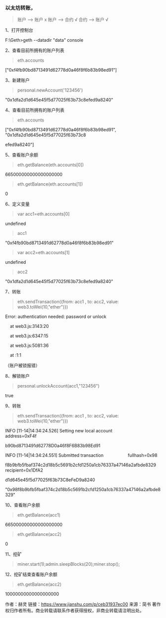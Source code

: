 ### 以太坊转账，
> 账户 --> 账户 x
> 账户 --> 合约 √
> 合约 --> 账户 √

1、打开控制台

F:\Geth>geth --datadir "data" console

2、查看目前所拥有的账户列表

> eth.accounts

["0xf4fb90bd8713491d62778d0a46f8f6b83b98ed91"]

3、新建账户

> personal.newAccount('123456')

"0x1dfa2d1d645e45f5d77025f63b73c8efed9a8240"

4、查看目前所拥有的账户列表

> eth.accounts

["0xf4fb90bd8713491d62778d0a46f8f6b83b98ed91", "0x1dfa2d1d645e45f5d77025f63b73c8

efed9a8240"]

5、查看账户余额

> eth.getBalance(eth.accounts[0])

665000000000000000000

> eth.getBalance(eth.accounts[1])

0

6、定义变量

> var acc1=eth.accounts[0]

undefined

> acc1

"0xf4fb90bd8713491d62778d0a46f8f6b83b98ed91"

> var acc2=eth.accounts[1]

undefined

> acc2

"0x1dfa2d1d645e45f5d77025f63b73c8efed9a8240"

7、转账

> eth.sendTransaction({from: acc1 , to: acc2, value: web3.toWei(10,"ether")})

Error: authentication needed: password or unlock

    at web3.js:3143:20

    at web3.js:6347:15

    at web3.js:5081:36

    at <anonymous>:1:1

（账户被锁报错）

8、解锁账户

> personal.unlockAccount(acc1,"123456")

true

9、转账

> eth.sendTransaction({from: acc1 , to: acc2, value: web3.toWei(10,"ether")})

INFO [11-14|14:34:24.526] Setting new local account                address=0xF4f

b90bd8713491d62778D0a46f8F6B83b98Ed91

INFO [11-14|14:34:24.551] Submitted transaction                    fullhash=0x98

f8b9bfb5fbaf374c2d18b5c5691b2cfd1250a1cb76337a47146a2afbde8329 recipient=0x1DfA2

d1d645e45f5d77025f63b73C8eFeD9a8240

"0x98f8b9bfb5fbaf374c2d18b5c5691b2cfd1250a1cb76337a47146a2afbde8329"

10、查看账户余额

> eth.getBalance(acc1)

665000000000000000000

> eth.getBalance(acc2)

0

11、挖矿

>miner.start(1);admin.sleepBlocks(20);miner.stop();

12、挖矿结束查看账户余额

> eth.getBalance(acc2)

10000000000000000000

作者：赫灵
链接：https://www.jianshu.com/p/ceb31937ec00
来源：简书
著作权归作者所有。商业转载请联系作者获得授权，非商业转载请注明出处。